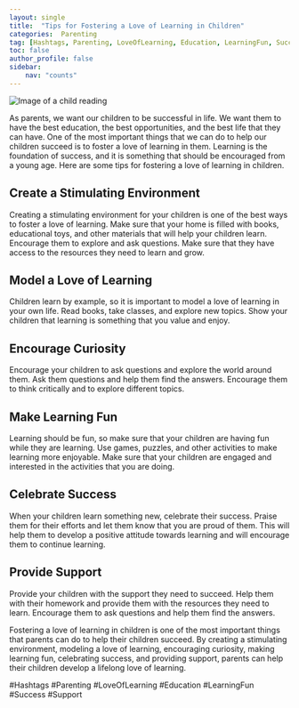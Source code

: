 ```yaml
---
layout: single
title:  "Tips for Fostering a Love of Learning in Children"
categories:  Parenting
tag: [Hashtags, Parenting, LoveOfLearning, Education, LearningFun, Success, Support, ]
toc: false
author_profile: false
sidebar:
    nav: "counts"
---
```

    
![Image of a child reading](https://images.pexels.com/photos/935756/pexels-photo-935756.jpeg?auto=compress&cs=tinysrgb&dpr=2&h=650&w=940)

As parents, we want our children to be successful in life. We want them to have the best education, the best opportunities, and the best life that they can have. One of the most important things that we can do to help our children succeed is to foster a love of learning in them. Learning is the foundation of success, and it is something that should be encouraged from a young age. Here are some tips for fostering a love of learning in children.

## Create a Stimulating Environment

Creating a stimulating environment for your children is one of the best ways to foster a love of learning. Make sure that your home is filled with books, educational toys, and other materials that will help your children learn. Encourage them to explore and ask questions. Make sure that they have access to the resources they need to learn and grow.

## Model a Love of Learning

Children learn by example, so it is important to model a love of learning in your own life. Read books, take classes, and explore new topics. Show your children that learning is something that you value and enjoy.

## Encourage Curiosity

Encourage your children to ask questions and explore the world around them. Ask them questions and help them find the answers. Encourage them to think critically and to explore different topics.

## Make Learning Fun

Learning should be fun, so make sure that your children are having fun while they are learning. Use games, puzzles, and other activities to make learning more enjoyable. Make sure that your children are engaged and interested in the activities that you are doing.

## Celebrate Success

When your children learn something new, celebrate their success. Praise them for their efforts and let them know that you are proud of them. This will help them to develop a positive attitude towards learning and will encourage them to continue learning.

## Provide Support

Provide your children with the support they need to succeed. Help them with their homework and provide them with the resources they need to learn. Encourage them to ask questions and help them find the answers.

Fostering a love of learning in children is one of the most important things that parents can do to help their children succeed. By creating a stimulating environment, modeling a love of learning, encouraging curiosity, making learning fun, celebrating success, and providing support, parents can help their children develop a lifelong love of learning.

#Hashtags
#Parenting #LoveOfLearning #Education #LearningFun #Success #Support